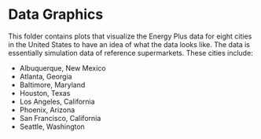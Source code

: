 # Data Graphics

This folder contains plots that visualize the Energy Plus data for eight cities in the United States to have an idea of what the data looks like. The data is essentially simulation data of reference supermarkets. These cities include:

- Albuquerque, New Mexico
- Atlanta, Georgia
- Baltimore, Maryland
- Houston, Texas
- Los Angeles, California
- Phoenix, Arizona
- San Francisco, California
- Seattle, Washington
